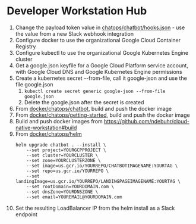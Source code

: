 # Developer Workstation Hub

1. Change the payload token value in [chatops/chatbot/hooks.json](chatops/chatbot/hooks.json) - use the value from a new Slack webhook integration
1. Configure docker to use the organizational Google Cloud Container Registry
1. Configure kubectl to use the organizational Google Kubernetes Engine cluster
1. Get a google.json keyfile for a Google Cloud Platform service account, with Google Cloud DNS and Google Kubernetes Engine permissions
1. Create a kubernetes secret --from-file, call it google-json and use the file google.json
    1. `kubectl create secret generic google-json --from-file google.json`
    1. Delete the google.json after the secret is created
1. From [docker/chatops/chatbot](docker/chatops/chatbot), build and push the docker image
1. From [docker/chatops/getting-started](docker/chatops/getting-started), build and push the docker image
1. Build and push docker images from https://github.com/ndebuhr/cloud-native-workstation#build
1. From [docker/chatops/helm](docker/chatops/helm)
    ```
    helm upgrade chatbot . --install \
        --set project=YOURGCPPROJECT \
        --set cluster=YOURCLUSTER \
        --set zone=YOURCLUSTERZONE \
        --set image=us.gcr.io/YOURREPO/CHATBOTIMAGENAME:YOURTAG \
        --set repo=us.gcr.io/YOURREPO \
        --set landingImage=us.gcr.io/YOURREPO/LANDINGPAGEIMAGENAME:YOURTAG \
        --set rootDomain=YOURDOMAIN.com \
        --set dnsZone=YOURDNSZONE \
        --set email=YOUREMAIL@YOURDOMAIN.com
    ```
1. Set the resulting LoadBalancer IP from the helm install as a Slack endpoint

